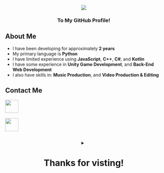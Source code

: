 <div align="center">
  <img src="https://github.com/OneBigUnit/OneBigUnit/blob/main/Welcome Gif.gif">
  <br>
  <h3> To My GitHub Profile! </h3>
</div>


## About Me

* I have been developing for approximately **2 years**
* My primary language is **Python**
* I have limited experience using **JavaScript**, **C++**, **C#**, and **Kotlin**
* I have some experience in **Unity Game Development**, and **Back-End Web Development**
* I also have skills in: **Music Production**, and **Video Production & Editing**


## Contact Me

<code><a href="https://discordapp.com/users/380798738295422978"><img src="https://img.icons8.com/color/48/000000/discord-logo.png" height="42"></a></code>
<br> <br>
<code><a href="mailto:kieran.lock@ymail.com"><img src="https://img.icons8.com/color/48/000000/yahoo-mail-app.png" height="42"></a></code>


## 

<div align="center">
  <details>
    <summary>
      <h1> <b> Thanks for visting! </b> </h1>
    </summary>
   <img src="https://media0.giphy.com/media/9eM1SWnqjrc40/200.gif" align="center">
</details>
</div>
